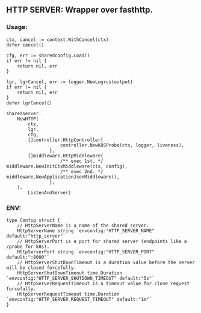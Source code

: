 ## HTTP SERVER: Wrapper over fasthttp.

### Usage: 

    ctx, cancel := context.WithCancel(ctx)
    defer cancel()

	cfg, err := sharedconfig.Load()
	if err != nil {
		return nil, err
	}

	lgr, lgrCancel, err := logger.NewLogrus(output)
	if err != nil {
		return nil, err
	}
    defer lgrCancel()

	sharedserver.
		NewHTTP(
			ctx,
			lgr,
			cfg,
			[]controller.HttpController{
                        controller.NewK8SProbe(ctx, logger, liveness),
                    },
			[]middleware.HttpMiddleware{
                        /** exec 1st. */ middleware.NewInitCtxMiddleware(ctx, config),
                        /** exec 2nd. */ middleware.NewApplicationJsonMiddleware(),
                    },
		).
            ListenAndServe()

### ENV: 

    type Config struct {
        // HttpServerName is a name of the shared server.
        HttpServerName string `envconfig:"HTTP_SERVER_NAME" default:"http_server"`
        // HttpServerPort is a port for shared server (endpoints like a /probe for k8s).
        HttpServerPort string `envconfig:"HTTP_SERVER_PORT" default:":8000"`
        // HttpServerShutDownTimeout is a duration value before the server will be closed forcefully.
        HttpServerShutDownTimeout time.Duration `envconfig:"HTTP_SERVER_SHUTDOWN_TIMEOUT" default:"5s"`
        // HttpServerRequestTimeout is a timeout value for close request forcefully.
        HttpServerRequestTimeout time.Duration `envconfig:"HTTP_SERVER_REQUEST_TIMEOUT" default:"1m"`
    }
